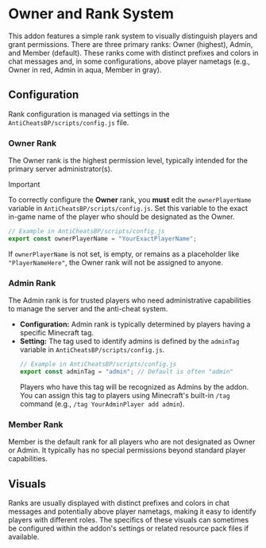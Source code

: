 # Owner and Rank System

This addon features a simple rank system to visually distinguish players and grant permissions. There are three primary ranks: Owner (highest), Admin, and Member (default). These ranks come with distinct prefixes and colors in chat messages and, in some configurations, above player nametags (e.g., Owner in red, Admin in aqua, Member in gray).

## Configuration

Rank configuration is managed via settings in the `AntiCheatsBP/scripts/config.js` file.

### Owner Rank

The Owner rank is the highest permission level, typically intended for the primary server administrator(s).

> [!IMPORTANT]
> To correctly configure the **Owner** rank, you **must** edit the `ownerPlayerName` variable in `AntiCheatsBP/scripts/config.js`.
> Set this variable to the exact in-game name of the player who should be designated as the Owner.
>
> ```javascript
> // Example in AntiCheatsBP/scripts/config.js
> export const ownerPlayerName = "YourExactPlayerName";
> ```
> If `ownerPlayerName` is not set, is empty, or remains as a placeholder like `"PlayerNameHere"`, the Owner rank will not be assigned to anyone.

### Admin Rank

The Admin rank is for trusted players who need administrative capabilities to manage the server and the anti-cheat system.

*   **Configuration:** Admin rank is typically determined by players having a specific Minecraft tag.
*   **Setting:** The tag used to identify admins is defined by the `adminTag` variable in `AntiCheatsBP/scripts/config.js`.
    ```javascript
    // Example in AntiCheatsBP/scripts/config.js
    export const adminTag = "admin"; // Default is often "admin"
    ```
    Players who have this tag will be recognized as Admins by the addon. You can assign this tag to players using Minecraft's built-in `/tag` command (e.g., `/tag YourAdminPlayer add admin`).

### Member Rank

Member is the default rank for all players who are not designated as Owner or Admin. It typically has no special permissions beyond standard player capabilities.

## Visuals

Ranks are usually displayed with distinct prefixes and colors in chat messages and potentially above player nametags, making it easy to identify players with different roles. The specifics of these visuals can sometimes be configured within the addon's settings or related resource pack files if available.
